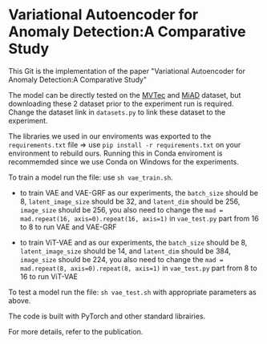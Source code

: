 # Variational Autoencoder for Anomaly Detection:A Comparative Study

This Git is the implementation of the paper "Variational Autoencoder for Anomaly Detection:A Comparative Study"

The model can be directly tested on the [MVTec](https://www.mvtec.com/company/research/datasets/mvtec-ad/downloads) and [MiAD](https://miad-2022.github.io/) dataset, but downloading these 2 dataset prior to the experiment run is required. Change the dataset link in `datasets.py` to link these dataset to the experiment.

The libraries we used in our enviroments was exported to the `requirements.txt` file => use `pip install -r requirements.txt` on your environment to rebuild ours. Running this in Conda enviroment is recommemded since we use Conda on Windows for the experiments.

To train a model run the file: use `sh vae_train.sh`. 
- to train VAE and VAE-GRF as our experiments, the `batch_size` should be 8, `latent_image_size` should be 32, and `latent_dim` should be 256, `image_size` should be 256, you also need to change the `mad = mad.repeat(16, axis=0).repeat(16, axis=1)` in `vae_test.py` part from 16 to 8 to run VAE and VAE-GRF

- to train ViT-VAE and as our experiments, the `batch_size` should be 8, `latent_image_size` should be 14, and `latent_dim` should be 384, `image_size` should be 224, you also need to change the `mad = mad.repeat(8, axis=0).repeat(8, axis=1)` in `vae_test.py` part from 8 to 16 to run ViT-VAE


To test a model run the file: `sh vae_test.sh` with appropriate parameters as above.

The code is built with PyTorch and other standard librairies.

For more details, refer to the publication.
